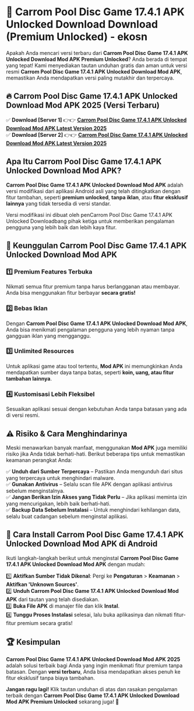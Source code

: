 # 🎯 Carrom Pool Disc Game 17.4.1 APK Unlocked Download  Download (Premium Unlocked) -  ekosn

Apakah Anda mencari versi terbaru dari **Carrom Pool Disc Game 17.4.1 APK Unlocked Download Mod APK Premium Unlocked**? Anda berada di tempat yang tepat! Kami menyediakan tautan unduhan gratis dan aman untuk versi resmi **Carrom Pool Disc Game 17.4.1 APK Unlocked Download Mod APK**, memastikan Anda mendapatkan versi paling mutakhir dan terpercaya.

## 🔥 Carrom Pool Disc Game 17.4.1 APK Unlocked Download Mod APK 2025 (Versi Terbaru)

✅ **Download [Server 1]** 👉👉 [**Carrom Pool Disc Game 17.4.1 APK Unlocked Download Mod APK Latest Version 2025**](https://momento.my/?title=Carrom_Pool_Disc_Game_17.4.1_APK_Unlocked_Download)  
✅ **Download [Server 2]** 👉👉 [**Carrom Pool Disc Game 17.4.1 APK Unlocked Download Mod APK Latest Version 2025**](https://momento.my/?title=Carrom_Pool_Disc_Game_17.4.1_APK_Unlocked_Download)  

## Apa Itu Carrom Pool Disc Game 17.4.1 APK Unlocked Download Mod APK?

**Carrom Pool Disc Game 17.4.1 APK Unlocked Download Mod APK** adalah versi modifikasi dari aplikasi Android asli yang telah ditingkatkan dengan fitur tambahan, seperti **premium unlocked**, **tanpa iklan**, atau **fitur eksklusif lainnya** yang tidak tersedia di versi standar.

Versi modifikasi ini dibuat oleh penCarrom Pool Disc Game 17.4.1 APK Unlocked Downloadbang pihak ketiga untuk memberikan pengalaman pengguna yang lebih baik dan lebih kaya fitur.

## 🎯 Keunggulan Carrom Pool Disc Game 17.4.1 APK Unlocked Download Mod APK

### 1️⃣ Premium Features Terbuka
Nikmati semua fitur premium tanpa harus berlangganan atau membayar. Anda bisa menggunakan fitur berbayar **secara gratis!**

### 2️⃣ Bebas Iklan
Dengan **Carrom Pool Disc Game 17.4.1 APK Unlocked Download Mod APK**, Anda bisa menikmati pengalaman pengguna yang lebih nyaman tanpa gangguan iklan yang mengganggu.

### 3️⃣ Unlimited Resources
Untuk aplikasi game atau tool tertentu, **Mod APK** ini memungkinkan Anda mendapatkan sumber daya tanpa batas, seperti **koin, uang, atau fitur tambahan lainnya**.

### 4️⃣ Kustomisasi Lebih Fleksibel
Sesuaikan aplikasi sesuai dengan kebutuhan Anda tanpa batasan yang ada di versi resmi.

## ⚠️ Risiko & Cara Menghindarinya

Meski menawarkan banyak manfaat, menggunakan **Mod APK** juga memiliki risiko jika Anda tidak berhati-hati. Berikut beberapa tips untuk memastikan keamanan perangkat Anda:

✅ **Unduh dari Sumber Terpercaya** – Pastikan Anda mengunduh dari situs yang terpercaya untuk menghindari malware.  
✅ **Gunakan Antivirus** – Selalu scan file APK dengan aplikasi antivirus sebelum menginstalnya.  
✅ **Jangan Berikan Izin Akses yang Tidak Perlu** – Jika aplikasi meminta izin yang mencurigakan, lebih baik berhati-hati.  
✅ **Backup Data Sebelum Instalasi** – Untuk menghindari kehilangan data, selalu buat cadangan sebelum menginstal aplikasi.

## 📌 Cara Install Carrom Pool Disc Game 17.4.1 APK Unlocked Download Mod APK di Android

Ikuti langkah-langkah berikut untuk menginstal **Carrom Pool Disc Game 17.4.1 APK Unlocked Download Mod APK** dengan mudah:

1️⃣ **Aktifkan Sumber Tidak Dikenal**: Pergi ke **Pengaturan** > **Keamanan** > **Aktifkan 'Unknown Sources'**.  
2️⃣ **Unduh Carrom Pool Disc Game 17.4.1 APK Unlocked Download Mod APK** dari tautan yang telah disediakan.  
3️⃣ **Buka File APK** di manajer file dan klik **Instal**.  
4️⃣ **Tunggu Proses Instalasi** selesai, lalu buka aplikasinya dan nikmati fitur-fitur premium secara gratis!

## 🏆 Kesimpulan

**Carrom Pool Disc Game 17.4.1 APK Unlocked Download Mod APK 2025** adalah solusi terbaik bagi Anda yang ingin menikmati fitur premium tanpa batasan. Dengan **versi terbaru**, Anda bisa mendapatkan akses penuh ke fitur eksklusif tanpa biaya tambahan.

**Jangan ragu lagi!** Klik tautan unduhan di atas dan rasakan pengalaman terbaik dengan **Carrom Pool Disc Game 17.4.1 APK Unlocked Download Mod APK Premium Unlocked** sekarang juga! 🚀
